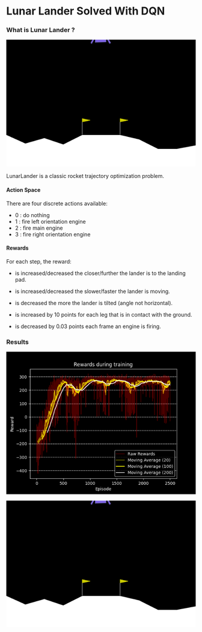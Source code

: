 # Lunar Lander Solved With DQN

### What is Lunar Lander ?

![LunarLander](https://raw.githubusercontent.com/iamtitouche/DeepRL/main/1-DQN/LunarLander/Training_Data_1/lunarlander.gif)

LunarLander is a classic rocket trajectory optimization problem.

#### Action Space

There are four discrete actions available:

- $0$ : do nothing
- $1$ : fire left orientation engine
- $2$ : fire main engine
- $3$ : fire right orientation engine

#### Rewards

For each step, the reward:

- is increased/decreased the closer/further the lander is to the landing pad.

- is increased/decreased the slower/faster the lander is moving.

- is decreased the more the lander is tilted (angle not horizontal).

- is increased by $10$ points for each leg that is in contact with the ground.

- is decreased by $0.03$ points each frame an engine is firing.


### Results

![Rewards](https://raw.githubusercontent.com/iamtitouche/DeepRL/main/1-DQN/LunarLander/Training_Data_1/rewards.png)

![LunarLander](https://raw.githubusercontent.com/iamtitouche/DeepRL/main/1-DQN/LunarLander/Training_Data_1/lunarlander.gif)
